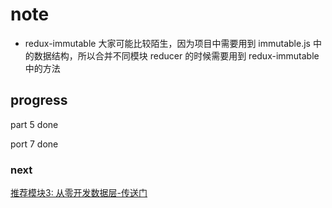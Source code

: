 # note

- redux-immutable 大家可能比较陌生，因为项目中需要用到 immutable.js 中的数据结构，所以合并不同模块 reducer 的时候需要用到 redux-immutable 中的方法

## progress

part 5 done

port 7 done

### next

[推荐模块3: 从零开发数据层-传送门](https://juejin.im/book/5da96626e51d4524ba0fd237/section/5da974bb518825104d08d269)